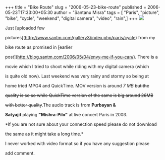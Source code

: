 +++
title = "Bike Route"
slug = "2006-05-23-bike-route"
published = 2006-05-23T17:33:00+05:30
author = "Santanu Misra"
tags = [ "Paris", "picture", "bike", "cycle", "weekend", "digital camera", "video", "rain",]
+++
[![](../images/thumbnails/2006-05-23-bike-route-cycle-ride.jpg)](../images/2006-05-23-bike-route-cycle-ride.jpg)

Just [uploaded few
pictures](http://www.santm.com/gallery3/index.php/paris/cycle) from my
bike route as promised in [earlier
post](http://blog.santm.com/2006/05/04/envy-me-if-you-can/). There is a
movie which I tried to shoot while riding with my digital camera (which
is quite old now). Last weekend was very rainy and stormy so being at
home tried MPG4 and QuickTime. MOV version is around *7 MB* <s>but the
quality is so so while QuickTime version of the same is big around 26MB
with better quality</s>.The audio track is from **Purbayan &**
**Satyajit** playing **"Mishra-Pilo"** at live concert Paris in 2003.
*If you are not sure about your connection speed please do not download
the same as it might take a long time.*

I never worked with video format so if you have any suggestion please
add comment.
